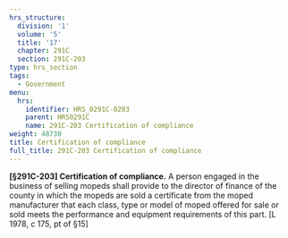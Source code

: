 ```yaml
---
hrs_structure:
  division: '1'
  volume: '5'
  title: '17'
  chapter: 291C
  section: 291C-203
type: hrs_section
tags:
  - Government
menu:
  hrs:
    identifier: HRS_0291C-0203
    parent: HRS0291C
    name: 291C-203 Certification of compliance
weight: 48730
title: Certification of compliance
full_title: 291C-203 Certification of compliance
---
```

**[§291C-203] Certification of compliance.** A person engaged in the business of selling mopeds shall provide to the director of finance of the county in which the mopeds are sold a certificate from the moped manufacturer that each class, type or model of moped offered for sale or sold meets the performance and equipment requirements of this part. [L 1978, c 175, pt of §15]